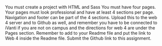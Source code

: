 You must create a project with HTML and Sass
You must have four pages.
Your pages must look professional and have at least 4 sections per page. Navigation and footer can be part of the 4 sections.
Upload this to the web 4 server and to Github as well, and remember you have to be connected to iVanti if you are not on campus and the directions for web 4 are under the Pages section. Remember to add to your Readme file and put the link to Web 4 inside the Readme file.
Submit the Github link to this assignment.
